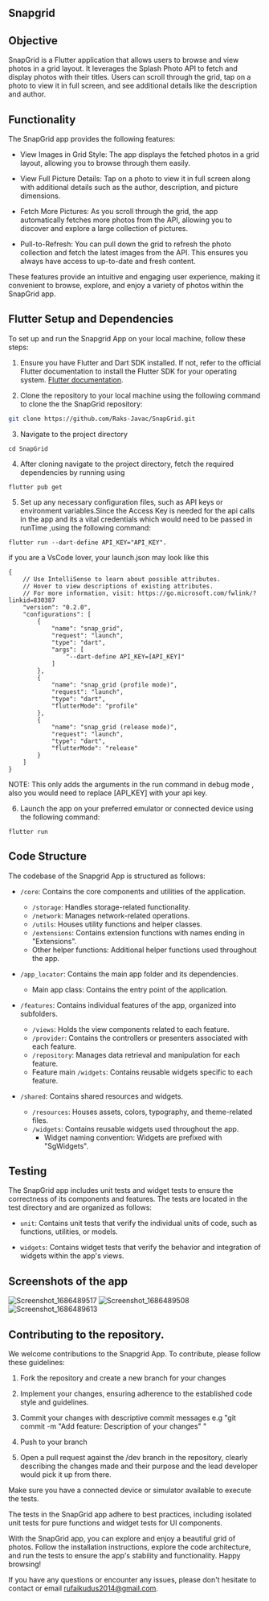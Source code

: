 ## Snapgrid

## Objective
SnapGrid is a Flutter application that allows users to browse and view photos in a grid layout. It leverages the Splash Photo API to fetch and display photos with their titles. Users can scroll through the grid, tap on a photo to view it in full screen, and see additional details like the description and author.


## Functionality

The SnapGrid app provides the following features:

- View Images in Grid Style: The app displays the fetched photos in a grid layout, allowing you to browse through them easily.

- View Full Picture Details: Tap on a photo to view it in full screen along with additional details such as the author, description, and picture dimensions.

- Fetch More Pictures: As you scroll through the grid, the app automatically fetches more photos from the API, allowing you to discover and explore a large collection of pictures.

- Pull-to-Refresh: You can pull down the grid to refresh the photo collection and fetch the latest images from the API. This ensures you always have access to up-to-date and fresh content.

These features provide an intuitive and engaging user experience, making it convenient to browse, explore, and enjoy a variety of photos within the SnapGrid app.



## Flutter Setup and Dependencies

To set up and run the Snapgrid App on your local machine, follow these steps:

1. Ensure you have Flutter and Dart SDK installed. If not, refer to the official Flutter documentation to install the Flutter SDK for your operating system. [Flutter documentation](https://flutter.dev/docs/get-started/install).

2. Clone the repository to your local machine using the following command to clone the the SnapGrid repository:

```bash
git clone https://github.com/Raks-Javac/SnapGrid.git
```

3. Navigate to the project directory 

```
cd SnapGrid
```

4.  After cloning navigate to the project directory, fetch the required dependencies by running using 

```
flutter pub get 
```

5. Set up any necessary configuration files, such as API keys or environment variables.Since the Access Key is needed for the api calls in the app and its a vital credentials which would need to be passed in runTime ,using the following command:

```
flutter run --dart-define API_KEY="API_KEY".
```

if you are a VsCode lover, your launch.json may look like this

```
{
    // Use IntelliSense to learn about possible attributes.
    // Hover to view descriptions of existing attributes.
    // For more information, visit: https://go.microsoft.com/fwlink/?linkid=830387
    "version": "0.2.0",
    "configurations": [
        {
            "name": "snap_grid",
            "request": "launch",
            "type": "dart",
            "args": [
                "--dart-define API_KEY=[API_KEY]"
            ]
        },
        {
            "name": "snap_grid (profile mode)",
            "request": "launch",
            "type": "dart",
            "flutterMode": "profile"
        },
        {
            "name": "snap_grid (release mode)",
            "request": "launch",
            "type": "dart",
            "flutterMode": "release"
        }
    ]
}
```

NOTE: This only adds the arguments in the run command in debug mode , also you would need to replace [API_KEY] with your api key.


6. Launch the app on your preferred emulator or connected device using the following command:


```
flutter run 
```




## Code Structure

The codebase of the Snapgrid App is structured as follows:

- `/core`: Contains the core components and utilities of the application.
  - `/storage`: Handles storage-related functionality.
  - `/network`: Manages network-related operations.
  - `/utils`: Houses utility functions and helper classes.
  - `/extensions`: Contains extension functions with names ending in "Extensions".
  - Other helper functions: Additional helper functions used throughout the app.

- `/app_locator`: Contains the main app folder and its dependencies.
  - Main app class: Contains the entry point of the application.

- `/features`: Contains individual features of the app, organized into subfolders.
  - `/views`: Holds the view components related to each feature.
  - `/provider`: Contains the controllers or presenters associated with each feature.
  - `/repository`: Manages data retrieval and manipulation for each feature.
  - Feature main `/widgets`: Contains reusable widgets specific to each feature.

- `/shared`: Contains shared resources and widgets.
  - `/resources`: Houses assets, colors, typography, and theme-related files.
  - `/widgets`: Contains reusable widgets used throughout the app.
    - Widget naming convention: Widgets are prefixed with "SgWidgets".


## Testing

The SnapGrid app includes unit tests and widget tests to ensure the correctness of its components and features. The tests are located in the test directory and are organized as follows:

- `unit`: Contains unit tests that verify the individual units of code, such as functions, utilities, or models.

- `widgets`: Contains widget tests that verify the behavior and integration of widgets within the app's views.



## Screenshots of the app
![Screenshot_1686489517](https://github.com/Raks-Javac/SnapGrid/assets/56641192/7fd54ff6-4ac8-49fe-bbea-a86848305d27)
![Screenshot_1686489508](https://github.com/Raks-Javac/SnapGrid/assets/56641192/1f4f6983-9df2-4a25-8268-0638d4a96d3b)
![Screenshot_1686489613](https://github.com/Raks-Javac/SnapGrid/assets/56641192/86a7cf1a-d26b-4684-b819-1b4fac7fb89a)

## Contributing to the repository.

We welcome contributions to the Snapgrid App. To contribute, please follow these guidelines:

1. Fork the repository and create a new branch for your changes


2. Implement your changes, ensuring adherence to the established code style and guidelines.


3. Commit your changes with descriptive commit messages e.g "git commit -m "Add feature: Description of your changes" "


4. Push to your branch 



5. Open a pull request against the /dev branch in the repository, clearly describing the changes made and their purpose and the lead developer would pick it up from there.





Make sure you have a connected device or simulator available to execute the tests.

The tests in the SnapGrid app adhere to best practices, including isolated unit tests for pure functions and widget tests for UI components.

With the SnapGrid app, you can explore and enjoy a beautiful grid of photos. Follow the installation instructions, explore the code architecture, and run the tests to ensure the app's stability and functionality. Happy browsing!

If you have any questions or encounter any issues, please don't hesitate to contact or email rufaikudus2014@gmail.com.